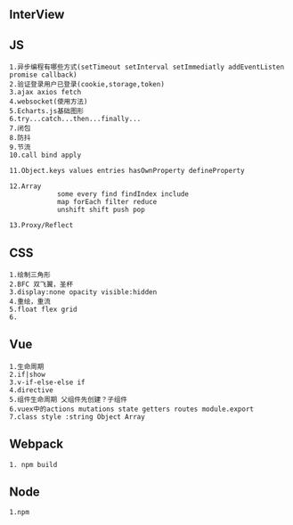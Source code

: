 ## InterView

## JS
    1.异步编程有哪些方式(setTimeout setInterval setImmediatly addEventListen  promise callback)
    2.验证登录用户已登录(cookie,storage,token)
    3.ajax axios fetch
    4.websocket(使用方法)
    5.Echarts.js基础图形
    6.try...catch...then...finally...
    7.闭包
    8.防抖
    9.节流
    10.call bind apply

    11.Object.keys values entries hasOwnProperty defineProperty

    12.Array
                some every find findIndex include
                map forEach filter reduce
                unshift shift push pop

    13.Proxy/Reflect



## CSS
    1.绘制三角形
    2.BFC 双飞翼，圣杯
    3.display:none opacity visible:hidden
    4.重绘，重流
    5.float flex grid
    6.


## Vue
    1.生命周期
    2.if|show
    3.v-if-else-else if
    4.directive
    5.组件生命周期 父组件先创建？子组件
    6.vuex中的actions mutations state getters routes module.export
    7.class style :string Object Array

## Webpack
    1. npm build

## Node
    1.npm